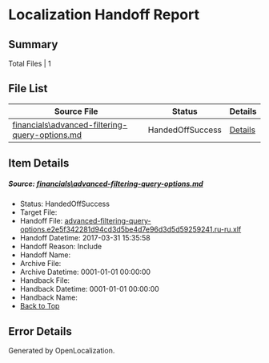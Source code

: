 # <a name='report-top'></a> Localization Handoff Report

## Summary
 Total Files | 1

## File List
 Source File | Status | Details 
 ----------- | ------ | ------- 
 [financials\advanced-filtering-query-options.md](https://github.com/OpenLocalizationTestOrg/AX-Docs-Sandbox/blob/e4ac4aaa858d54355e486cef705a7956e03a8c84/financials/advanced-filtering-query-options.md) | HandedOffSuccess | [Details](#5ee7a04572e350a7c08d0418bade6d332aa920c62577)

## Item Details
##### <a name='5ee7a04572e350a7c08d0418bade6d332aa920c62577'></a> Source: [financials\advanced-filtering-query-options.md](https://github.com/OpenLocalizationTestOrg/AX-Docs-Sandbox/blob/e4ac4aaa858d54355e486cef705a7956e03a8c84/financials/advanced-filtering-query-options.md)
* Status: HandedOffSuccess
* Target File: 
* Handoff File: [advanced-filtering-query-options.e2e5f342281d94cd3d5be4d7e96d3d5d59259241.ru-ru.xlf](https://github.com/OpenLocalizationTestOrg/AX-Docs-Sandbox.handoff/blob/20e0594737fa825747ec6ba5e6bf33d0dbbef63c/ol-handoff/OpenLocalizationTestOrg/AX-Docs-Sandbox.ru-ru/master/basic/advanced-filtering-query-options.e2e5f342281d94cd3d5be4d7e96d3d5d59259241.ru-ru.xlf)
* Handoff Datetime: 2017-03-31 15:35:58
* Handoff Reason: Include
* Handoff Name: 
* Archive File: 
* Archive Datetime: 0001-01-01 00:00:00
* Handback File: 
* Handback Datetime: 0001-01-01 00:00:00
* Handback Name: 
* [Back to Top](#report-top)


## Error Details

Generated by OpenLocalization.
